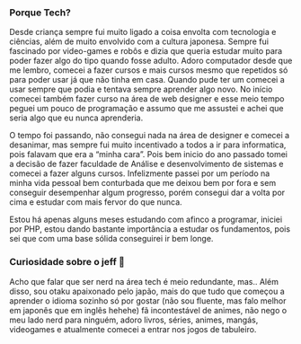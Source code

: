 ### Porque Tech?

Desde criança sempre fui muito ligado a coisa envolta com tecnologia e ciências, além de muito envolvido com a cultura japonesa. Sempre fui fascinado por video-games e robôs e dizia que queria estudar muito para poder fazer algo do tipo quando fosse adulto. Adoro computador desde que me lembro, comecei a fazer cursos e mais cursos mesmo que repetidos só para poder usar já que não tinha em casa. Quando pude ter um comecei a usar sempre que podia e tentava sempre aprender algo novo. No início comecei também fazer curso na área de web designer e esse meio tempo peguei um pouco de programação e assumo que me assustei e achei que seria algo que eu nunca aprenderia.

O tempo foi passando, não consegui nada na área de designer e comecei a desanimar, mas sempre fui muito incentivado a todos a ir para informatica, pois falavam que era a “minha cara”. Pois bem inicio do ano passado tomei a decisão de fazer faculdade de Análise e desenvolvimento de sistemas e comecei a fazer alguns cursos. Infelizmente passei por um período na minha vida pessoal bem conturbada que me deixou bem por fora e sem conseguir desempenhar algum progresso, porém consegui dar a volta por cima e estudar com mais fervor do que nunca.

Estou há apenas alguns meses estudando com afinco a programar, iniciei por PHP, estou dando bastante importância a estudar os fundamentos, pois sei que com uma base sólida conseguirei ir bem longe.

### Curiosidade sobre o jeff 🧐

Acho que falar que ser nerd na área tech é meio redundante, mas.. Além disso, sou otaku apaixonado pelo japão, mais do que tudo que começou a aprender o idioma sozinho só por gostar (não sou fluente, mas falo melhor em japonês que em inglês hehehe) fã incontestável de animes, não nego o meu lado nerd para ninguém, adoro livros, séries, animes, mangás, videogames e atualmente comecei a entrar nos jogos de tabuleiro.